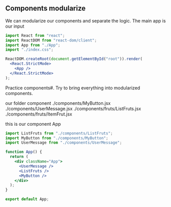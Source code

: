 ## Components modularize

We can modularize our components and separate the logic. The main app is our input

```jsx
import React from "react";
import ReactDOM from "react-dom/client";
import App from "./App";
import "./index.css";

ReactDOM.createRoot(document.getElementById("root")).render(
  <React.StrictMode>
    <App />
  </React.StrictMode>
);
```

Practice components#.
Try to bring everything into modularized components.

our folder component
./components/MyButton.jsx
./components/UserMessage.jsx
./components/fruts/ListFruts.jsx
./components/fruts/ItemFrut.jsx

this is our component App

```jsx
import ListFruts from "./components/ListFruts";
import MyButton from "./components/MyButton";
import UserMessage from "./components/UserMessage";

function App() {
  return (
    <div className="App">
      <UserMessage />
      <ListFruts />
      <MyButton />
    </div>
  );
}

export default App;
```
